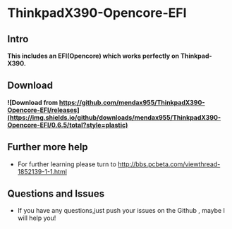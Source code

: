 # ThinkpadX390-Opencore-EFI
## Intro
 **This includes an EFI(Opencore) which works perfectly on Thinkpad-X390.**
## Download
**![Download from https://github.com/mendax955/ThinkpadX390-Opencore-EFI/releases](https://img.shields.io/github/downloads/mendax955/ThinkpadX390-Opencore-EFI/0.6.5/total?style=plastic)**
## Further more help
  - For further learning please turn to http://bbs.pcbeta.com/viewthread-1852139-1-1.html
## Questions and Issues
  - If you have any questions,just push your issues on the Github , maybe l will help you!
